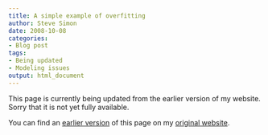 ```yaml
---
title: A simple example of overfitting
author: Steve Simon
date: 2008-10-08
categories:
- Blog post
tags:
- Being updated
- Modeling issues
output: html_document
---
```


This page is currently being updated from the earlier version of my website. Sorry that it is not yet fully available.

<!---More--->


You can find an [earlier version][sim1] of this page on my [original website][sim2].

[sim1]: http://www.pmean.com/08/OverfittingExample.html
[sim2]: http://www.pmean.com/original_site.html
